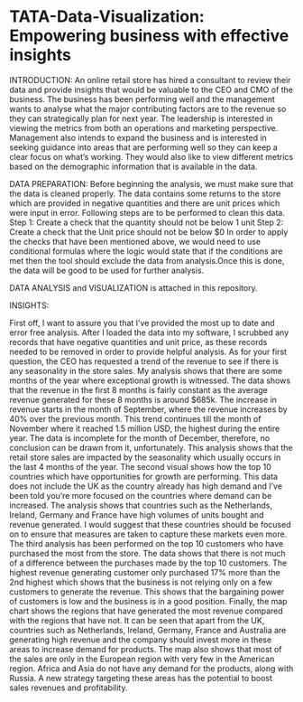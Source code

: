 # TATA-Data-Visualization: Empowering business with effective insights

INTRODUCTION:
An online retail store has hired a consultant to review their data and provide insights that would be valuable to the CEO and CMO of the business. The business has been performing well and the management wants to analyse what the major contributing factors are to the revenue so they can strategically plan for next year.
The leadership is interested in viewing the metrics from both an operations and marketing perspective. Management also intends to expand the business and is interested in seeking guidance into areas that are performing well so they can keep a clear focus on what’s working. They would also like to view different metrics based on the demographic information that is available in the data.

DATA PREPARATION:
Before beginning the analysis, we must make sure that the data is cleaned properly. The data contains some returns to the store which are provided in negative quantities and there are unit prices which were input in error. Following steps are to be performed to clean this data.
Step 1: Create a check that the quantity should not be below 1 unit
Step 2: Create a check that the Unit price should not be below $0
In order to apply the checks that have been mentioned above, we would need to use conditional formulas where the logic would state that if the conditions are met then the tool should exclude the data from analysis.Once this is done, the data will be good to be used for further analysis.

DATA ANALYSIS and VISUALIZATION is attached in this repository.

INSIGHTS:

First off, I want to assure you that I’ve provided the most up to date and error free analysis. After I loaded the data into my software, I scrubbed any records that have negative quantities and unit price, as these records needed to be removed in order to provide helpful analysis.
As for your first question, the CEO has requested a trend of the revenue to see if there is any seasonality in the store sales. My analysis shows that there are some months of the year where exceptional growth is witnessed. The data shows that the revenue in the first 8 months is fairly constant as the average revenue generated for these 8 months is around $685k. The increase in revenue starts in the month of September, where the revenue increases by 40% over the previous month. This trend continues till the month of November where it reached 1.5 million USD, the highest during the entire year. The data is incomplete for the month of December, therefore, no conclusion can be drawn from it, unfortunately. This analysis shows that the retail store sales are impacted by the seasonality which usually occurs in the last 4 months of the year.
The second visual shows how the top 10 countries which have opportunities for growth are performing. This data does not include the UK as the country already has high demand and I’ve been told you’re more focused on the countries where demand can be increased. The analysis shows that countries such as the Netherlands, Ireland, Germany and France have high volumes of units bought and revenue generated. I would suggest that these countries should be focused on to ensure that measures are taken to capture these markets even more. 
The third analysis has been performed on the top 10 customers who have purchased the most from the store. The data shows that there is not much of a difference between the purchases made by the top 10 customers. The highest revenue generating customer only purchased 17% more than the 2nd highest which shows that the business is not relying only on a few customers to generate the revenue. This shows that the bargaining power of customers is low and the business is in a good position. 
Finally, the map chart shows the regions that have generated the most revenue compared with the regions that have not. It can be seen that apart from the UK, countries such as Netherlands, Ireland, Germany, France and Australia are generating high revenue and the company should invest more in these areas to increase demand for products. The map also shows that most of the sales are only in the European region with very few in the American region. Africa and Asia do not have any demand for the products, along with Russia. A new strategy targeting these areas has the potential to boost sales revenues and profitability.



